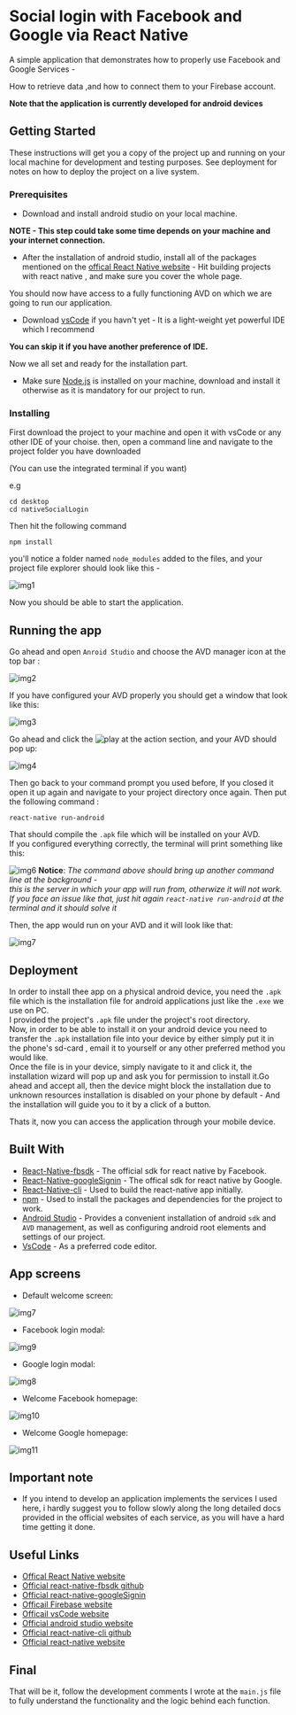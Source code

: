 # Social login with Facebook and Google via React Native



A simple application that demonstrates how to properly use Facebook and Google Services -

How to retrieve data ,and how to connect them to your Firebase account.

**Note that the application is currently developed for android devices**

## Getting Started

These instructions will get you a copy of the project up and running on your local machine for development and testing purposes. 
See deployment for notes on how to deploy the project on a live system.

### Prerequisites

* Download and install android studio on your local machine. 

**NOTE - This step could take some time depends on your machine and your internet connection.**
* After the installation of android studio, install all of the packages mentioned on the [offical React Native website](https://facebook.github.io/react-native/docs/getting-started.html) - Hit building projects with react native ,
and make sure you cover the whole page.

You should now have access to a fully functioning AVD on which we are going to run our application.

* Download [vsCode](https://code.visualstudio.com/) if you havn't yet - It is a light-weight yet powerful IDE which I recommend 

**You can skip it if you have another preference of IDE.**

Now we all set and ready for the installation part.

* Make sure [Node.js](https://nodejs.org/en/) is installed on your machine, download and install it otherwise as it is mandatory for our project to run. 


### Installing

First download the project to your machine and open it with vsCode or any other IDE of your choise.
then, open a command line and navigate to the project folder you have downloaded 

(You can use the integrated terminal if you want)

e.g 
```
cd desktop 
cd nativeSocialLogin
```
Then hit the following command
```
npm install
```
you'll notice a folder named `node_modules` added to the files, and your project file explorer should look like this -

![img1](./tutorial-images/pic1.png)

Now you should be able to start the application.

## Running the app

Go ahead and open `Anroid Studio` and choose the AVD manager icon at the top bar :

![img2](./tutorial-images/pic2.png)

If you have configured your AVD properly you should get a window that look like this:

![img3](./tutorial-images/pic3.png)

Go ahead and click the ![play](./tutorial-images/AVDplayBtn.png) at the action section, and your AVD should pop up:

![img4](./tutorial-images/pic4.png)

Then go back to your command prompt you used before, If you closed it open it up again and navigate to your project directory once again.
Then put the following command :
```
react-native run-android
```
That should compile the `.apk` file which will be installed on your AVD.  
If you configured everything correctly, the terminal will print something like this:

![img6](./tutorial-images/pic6.png) 
**Notice**: *The command above should bring up another command line at the background -   
this is the server in which your app will run from, otherwize it will not work.  
If you face an issue like that, just hit again `react-native run-android` at the terminal and it should solve it*




Then, the app would run on your AVD and it will look like that:  

![img7](./tutorial-images/pic7.png)



## Deployment

In order to install thee app on a physical android device, you need the `.apk` file which is the installation file for android applications just like the `.exe` we use on PC.  
I provided the project's `.apk` file under the project's root directory.  
Now, in order to be able to install it on your android device you need to transfer the `.apk` installation file into your device by either simply put it in the phone's sd-card , email it to yourself or any other preferred method you would like.  
Once the file is in your device, simply navigate to it and click it, the installation wizard will pop up and ask you for permission to install it.Go ahead and accept all, then the device might block the installation due to unknown resources installation is disabled on your phone by default - And the installation will guide you to it by a click of a button.

Thats it, now you can access the application through your mobile device.

## Built With

* [React-Native-fbsdk](https://github.com/facebook/react-native-fbsdk) - The official sdk for react native by Facebook.
* [React-Native-googleSignin](https://github.com/react-native-community/react-native-google-signin) - The offical sdk for react native by Google.
* [React-Native-cli](https://www.npmjs.com/package/react-native-cli) - Used to build the react-native app initially.
* [npm](https://www.npmjs.com/) - Used to install the packages and dependencies for the project to work.
* [Android Studio](https://developer.android.com/studio/) - Provides a convenient installation of android `sdk` and `AVD` management, as well as configuring android root elements and settings of our project.
* [VsCode](https://code.visualstudio.com/) - As a preferred code editor.

## App screens

* Default welcome screen: 

![img7](./tutorial-images/pic7.png)

* Facebook login modal: 

![img9](./tutorial-images/pic9.png)

* Google login modal: 

![img8](./tutorial-images/pic8.png)

* Welcome Facebook homepage: 

![img10](./tutorial-images/pic10.png)

* Welcome Google homepage: 

![img11](./tutorial-images/pic11.png)

 

## Important note

* If you intend to develop an application implements the services I used here, i hardly suggest you to follow slowly along the long detailed docs provided in the official websites of each service, as you will have a hard time getting it done. 

## Useful Links
* [Offical React Native website](https://facebook.github.io/react-native/docs/getting-started.html) 
* [Official react-native-fbsdk github](https://github.com/facebook/react-native-fbsdk)
* [Official react-native-googleSignin](https://github.com/react-native-community/react-native-google-signin)
* [Officail Firebase website](https://firebase.google.com/)
* [Officail vsCode website](https://code.visualstudio.com/)
* [Official android studio website](https://developer.android.com/studio/)
* [Official react-native-cli github](https://www.npmjs.com/package/react-native-cli)
* [Official react-native website](https://facebook.github.io/react-native/)


## Final
That will be it, follow the development comments I wrote at the `main.js` file to fully understand the functionality and the logic behind each function.

